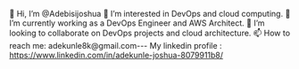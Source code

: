 👋 Hi, I’m @Adebisijoshua
👀 I’m interested in DevOps and cloud computing.
🌱 I’m currently working as a DevOps Engineer and AWS Architect.
💞️ I’m looking to collaborate on DevOps projects and cloud architecture.
📫 How to reach me: adekunle8k@gmail.com---
My linkedin profile : https://www.linkedin.com/in/adekunle-joshua-8079911b8/ 
